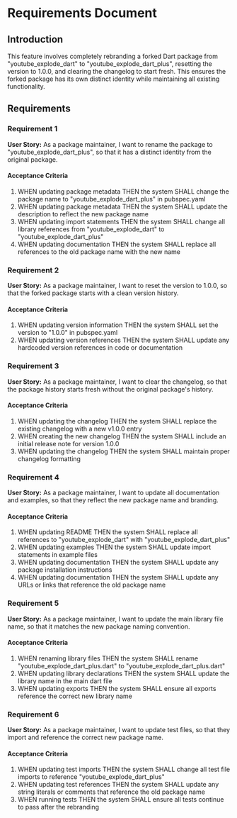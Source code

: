 # Requirements Document

## Introduction

This feature involves completely rebranding a forked Dart package from "youtube_explode_dart" to "youtube_explode_dart_plus", resetting the version to 1.0.0, and clearing the changelog to start fresh. This ensures the forked package has its own distinct identity while maintaining all existing functionality.

## Requirements

### Requirement 1

**User Story:** As a package maintainer, I want to rename the package to "youtube_explode_dart_plus", so that it has a distinct identity from the original package.

#### Acceptance Criteria

1. WHEN updating package metadata THEN the system SHALL change the package name to "youtube_explode_dart_plus" in pubspec.yaml
2. WHEN updating package metadata THEN the system SHALL update the description to reflect the new package name
3. WHEN updating import statements THEN the system SHALL change all library references from "youtube_explode_dart" to "youtube_explode_dart_plus"
4. WHEN updating documentation THEN the system SHALL replace all references to the old package name with the new name

### Requirement 2

**User Story:** As a package maintainer, I want to reset the version to 1.0.0, so that the forked package starts with a clean version history.

#### Acceptance Criteria

1. WHEN updating version information THEN the system SHALL set the version to "1.0.0" in pubspec.yaml
2. WHEN updating version references THEN the system SHALL update any hardcoded version references in code or documentation

### Requirement 3

**User Story:** As a package maintainer, I want to clear the changelog, so that the package history starts fresh without the original package's history.

#### Acceptance Criteria

1. WHEN updating the changelog THEN the system SHALL replace the existing changelog with a new v1.0.0 entry
2. WHEN creating the new changelog THEN the system SHALL include an initial release note for version 1.0.0
3. WHEN updating the changelog THEN the system SHALL maintain proper changelog formatting

### Requirement 4

**User Story:** As a package maintainer, I want to update all documentation and examples, so that they reflect the new package name and branding.

#### Acceptance Criteria

1. WHEN updating README THEN the system SHALL replace all references to "youtube_explode_dart" with "youtube_explode_dart_plus"
2. WHEN updating examples THEN the system SHALL update import statements in example files
3. WHEN updating documentation THEN the system SHALL update any package installation instructions
4. WHEN updating documentation THEN the system SHALL update any URLs or links that reference the old package name

### Requirement 5

**User Story:** As a package maintainer, I want to update the main library file name, so that it matches the new package naming convention.

#### Acceptance Criteria

1. WHEN renaming library files THEN the system SHALL rename "youtube_explode_dart_plus.dart" to "youtube_explode_dart_plus.dart"
2. WHEN updating library declarations THEN the system SHALL update the library name in the main dart file
3. WHEN updating exports THEN the system SHALL ensure all exports reference the correct new library name

### Requirement 6

**User Story:** As a package maintainer, I want to update test files, so that they import and reference the correct new package name.

#### Acceptance Criteria

1. WHEN updating test imports THEN the system SHALL change all test file imports to reference "youtube_explode_dart_plus"
2. WHEN updating test references THEN the system SHALL update any string literals or comments that reference the old package name
3. WHEN running tests THEN the system SHALL ensure all tests continue to pass after the rebranding